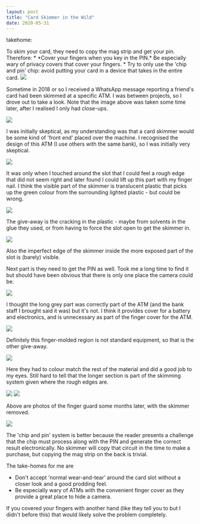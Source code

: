 ```yaml
---
layout: post
title: "Card Skimmer in the Wild"
date: 2020-05-31
---
```


<p class="head1">
takehome:
</p>
To skim your card, they need to copy the mag strip and get your pin.  Therefore:
* *Cover your fingers when you key in the PIN.*  Be especially wary of
  privacy covers that cover your fingers.
* Try to only use the 'chip and pin' chip: avoid putting your card in a device that takes in the entire card.

<img src="/assets/card-skimmer/IMG_5989.JPG">

Sometime in 2018 or so I received a WhatsApp message reporting a
friend's card had been skimmed at a specific ATM.  I was between
projects, so I drove out to take a look. Note that the image above was taken some time later, after I realised I only had close-ups.

<img src="/assets/card-skimmer/1_front.jpg">

I was initially skeptical, as my understanding was that a card skimmer would be some kind of 'front end' placed over the machine.  I recognised the design of this ATM (I use others with the same bank), so I was initially very skeptical.  

<img src="/assets/card-skimmer/2_lift.jpg">

It was only when I touched around the slot that I could feel a rough edge that did not seem right and later found I could lift up this part with my finger nail.  I think the visible part of the skimmer is translucent plastic that picks up the green colour from the surrounding lighted plastic - but could be wrong.

<img src="/assets/card-skimmer/3_cracking1.jpg">

The give-away is the cracking in the plastic - maybe from solvents in
the glue they used, or from having to force the slot open to get the skimmer in.  

<img src="/assets/card-skimmer/4_cracking.jpg">

Also the imperfect edge of the skimmer inside the more exposed part of the slot is (barely) visible.

Next part is they need to get the PIN as well.  Took me a long time to find it but should have been obvious that there is only one place the camera could be.

<img src="/assets/card-skimmer/5_camera.jpg">

I thought the long grey part was correctly part of the ATM (and the
bank staff I brought said it was) but it's not.  I think it provides
cover for a battery and electronics, and is unnecessary as part of the
finger cover for the ATM.

<img src="/assets/card-skimmer/6_camera2.jpg">

Definitely this finger-molded region is not standard equipment, so that is the other give-away.

<img src="/assets/card-skimmer/7_camera3.jpg">

Here they had to colour match the rest of the material and did a good job to my eyes.  Still hard to tell that the longer section is part of the skimming system given where the rough edges are.

<img src="/assets/card-skimmer/IMG_5990.JPG">
<img src="/assets/card-skimmer/IMG_5991.JPG">

Above are photos of the finger guard some months later, with the skimmer
removed.

<img src="/assets/card-skimmer/cc.jpg">

The 'chip and pin' system is better because the reader presents a challenge that
the chip must process along with the PIN and generate the
correct result electronically.  No skimmer will copy that circuit in
the time to make a purchase, but copying the mag strip on the back is
trivial.

The take-homes for me are

* Don't accept 'normal wear-and-tear' around the card slot without a
closer look and a good prodding feel.
* Be especially wary of ATMs with the convenient finger cover as they
provide a great place to hide a camera.

If you covered your fingers with another hand (like they tell you to
but I didn't before this) 
that would likely solve the problem completely.
